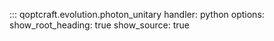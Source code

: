 ::: qoptcraft.evolution.photon_unitary
	handler: python
	options:
		show_root_heading: true
		show_source: true
